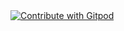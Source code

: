 <a href="https://gitpod.io/#https://github.com/jax472/fall-20220comp525-test" target="_blank">
  <img
    src="https://img.shields.io/badge/Contribute%20with-Gitpod-908a85?logo=gitpod"
    alt="Contribute with Gitpod"
  />
</a>
